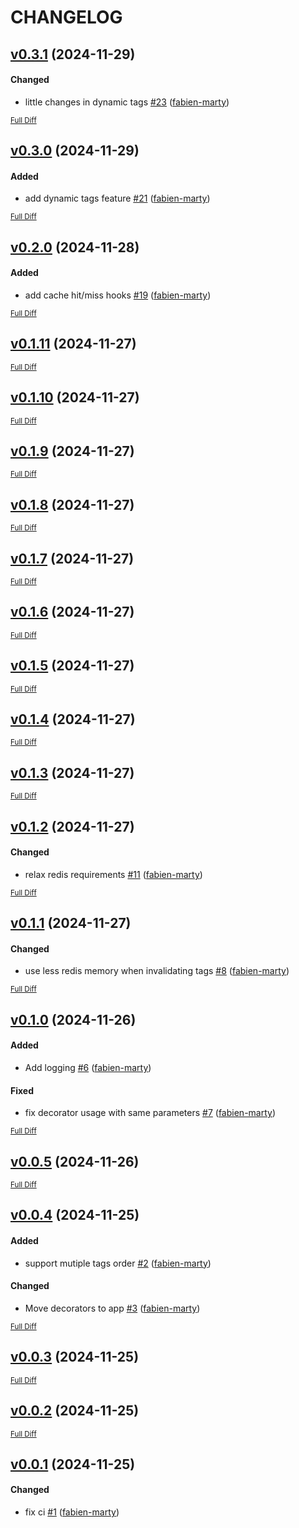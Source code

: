 # CHANGELOG

## [v0.3.1](https://github.com/fabien-marty/redis-tagged-cache/tree/v0.3.1) (2024-11-29)

#### Changed

- little changes in dynamic tags [\#23](https://github.com/fabien-marty/redis-tagged-cache/pull/23) ([fabien-marty](https://github.com/fabien-marty))

<sub>[Full Diff](https://github.com/fabien-marty/redis-tagged-cache/compare/v0.3.0...v0.3.1)</sub>

## [v0.3.0](https://github.com/fabien-marty/redis-tagged-cache/tree/v0.3.0) (2024-11-29)

#### Added

- add dynamic tags feature [\#21](https://github.com/fabien-marty/redis-tagged-cache/pull/21) ([fabien-marty](https://github.com/fabien-marty))

<sub>[Full Diff](https://github.com/fabien-marty/redis-tagged-cache/compare/v0.2.0...v0.3.0)</sub>

## [v0.2.0](https://github.com/fabien-marty/redis-tagged-cache/tree/v0.2.0) (2024-11-28)

#### Added

- add cache hit/miss hooks [\#19](https://github.com/fabien-marty/redis-tagged-cache/pull/19) ([fabien-marty](https://github.com/fabien-marty))

<sub>[Full Diff](https://github.com/fabien-marty/redis-tagged-cache/compare/v0.1.11...v0.2.0)</sub>

## [v0.1.11](https://github.com/fabien-marty/redis-tagged-cache/tree/v0.1.11) (2024-11-27)

<sub>[Full Diff](https://github.com/fabien-marty/redis-tagged-cache/compare/v0.1.10...v0.1.11)</sub>

## [v0.1.10](https://github.com/fabien-marty/redis-tagged-cache/tree/v0.1.10) (2024-11-27)

<sub>[Full Diff](https://github.com/fabien-marty/redis-tagged-cache/compare/v0.1.9...v0.1.10)</sub>

## [v0.1.9](https://github.com/fabien-marty/redis-tagged-cache/tree/v0.1.9) (2024-11-27)

<sub>[Full Diff](https://github.com/fabien-marty/redis-tagged-cache/compare/v0.1.8...v0.1.9)</sub>

## [v0.1.8](https://github.com/fabien-marty/redis-tagged-cache/tree/v0.1.8) (2024-11-27)

<sub>[Full Diff](https://github.com/fabien-marty/redis-tagged-cache/compare/v0.1.7...v0.1.8)</sub>

## [v0.1.7](https://github.com/fabien-marty/redis-tagged-cache/tree/v0.1.7) (2024-11-27)

<sub>[Full Diff](https://github.com/fabien-marty/redis-tagged-cache/compare/v0.1.6...v0.1.7)</sub>

## [v0.1.6](https://github.com/fabien-marty/redis-tagged-cache/tree/v0.1.6) (2024-11-27)

<sub>[Full Diff](https://github.com/fabien-marty/redis-tagged-cache/compare/v0.1.5...v0.1.6)</sub>

## [v0.1.5](https://github.com/fabien-marty/redis-tagged-cache/tree/v0.1.5) (2024-11-27)

<sub>[Full Diff](https://github.com/fabien-marty/redis-tagged-cache/compare/v0.1.4...v0.1.5)</sub>

## [v0.1.4](https://github.com/fabien-marty/redis-tagged-cache/tree/v0.1.4) (2024-11-27)

<sub>[Full Diff](https://github.com/fabien-marty/redis-tagged-cache/compare/v0.1.3...v0.1.4)</sub>

## [v0.1.3](https://github.com/fabien-marty/redis-tagged-cache/tree/v0.1.3) (2024-11-27)

<sub>[Full Diff](https://github.com/fabien-marty/redis-tagged-cache/compare/v0.1.2...v0.1.3)</sub>

## [v0.1.2](https://github.com/fabien-marty/redis-tagged-cache/tree/v0.1.2) (2024-11-27)

#### Changed

- relax redis requirements [\#11](https://github.com/fabien-marty/redis-tagged-cache/pull/11) ([fabien-marty](https://github.com/fabien-marty))

<sub>[Full Diff](https://github.com/fabien-marty/redis-tagged-cache/compare/v0.1.1...v0.1.2)</sub>

## [v0.1.1](https://github.com/fabien-marty/redis-tagged-cache/tree/v0.1.1) (2024-11-27)

#### Changed

- use less redis memory when invalidating tags [\#8](https://github.com/fabien-marty/redis-tagged-cache/pull/8) ([fabien-marty](https://github.com/fabien-marty))

<sub>[Full Diff](https://github.com/fabien-marty/redis-tagged-cache/compare/v0.1.0...v0.1.1)</sub>

## [v0.1.0](https://github.com/fabien-marty/redis-tagged-cache/tree/v0.1.0) (2024-11-26)

#### Added

- Add logging [\#6](https://github.com/fabien-marty/redis-tagged-cache/pull/6) ([fabien-marty](https://github.com/fabien-marty))

#### Fixed

- fix decorator usage with same parameters [\#7](https://github.com/fabien-marty/redis-tagged-cache/pull/7) ([fabien-marty](https://github.com/fabien-marty))

<sub>[Full Diff](https://github.com/fabien-marty/redis-tagged-cache/compare/v0.0.5...v0.1.0)</sub>

## [v0.0.5](https://github.com/fabien-marty/redis-tagged-cache/tree/v0.0.5) (2024-11-26)

<sub>[Full Diff](https://github.com/fabien-marty/redis-tagged-cache/compare/v0.0.4...v0.0.5)</sub>

## [v0.0.4](https://github.com/fabien-marty/redis-tagged-cache/tree/v0.0.4) (2024-11-25)

#### Added

- support mutiple tags order [\#2](https://github.com/fabien-marty/redis-tagged-cache/pull/2) ([fabien-marty](https://github.com/fabien-marty))

#### Changed

- Move decorators to app [\#3](https://github.com/fabien-marty/redis-tagged-cache/pull/3) ([fabien-marty](https://github.com/fabien-marty))

<sub>[Full Diff](https://github.com/fabien-marty/redis-tagged-cache/compare/v0.0.3...v0.0.4)</sub>

## [v0.0.3](https://github.com/fabien-marty/redis-tagged-cache/tree/v0.0.3) (2024-11-25)

<sub>[Full Diff](https://github.com/fabien-marty/redis-tagged-cache/compare/v0.0.2...v0.0.3)</sub>

## [v0.0.2](https://github.com/fabien-marty/redis-tagged-cache/tree/v0.0.2) (2024-11-25)

<sub>[Full Diff](https://github.com/fabien-marty/redis-tagged-cache/compare/v0.0.1...v0.0.2)</sub>

## [v0.0.1](https://github.com/fabien-marty/redis-tagged-cache/tree/v0.0.1) (2024-11-25)

#### Changed

- fix ci [\#1](https://github.com/fabien-marty/redis-tagged-cache/pull/1) ([fabien-marty](https://github.com/fabien-marty))

